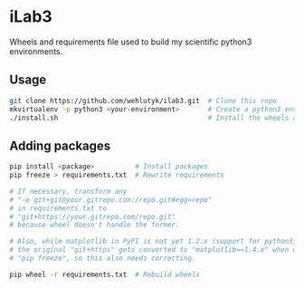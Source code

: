 # iLab3

Wheels and requirements file used to build my scientific python3 environments.

## Usage

```bash
git clone https://github.com/wehlutyk/ilab3.git  # Clone this repo
mkvirtualenv -p python3 <your-environment>       # Create a python3 environment
./install.sh                                     # Install the wheels and MathJax
```

## Adding packages

```bash
pip install <package>          # Install packages
pip freeze > requirements.txt  # Rewrite requirements

# If necessary, transform any
# "-e git+git@your.gitrepo.com:/repo.git#egg=repo"
# in requirements.txt to
# "git+https://your.gitrepo.com/repo.git"
# because wheel doesn't handle the former.

# Also, while matplotlib in PyPI is not yet 1.2.x (support for python3),
# the original "git+https" gets converted to "matplotlib==1.4.x" when using
# "pip freeze", so this also needs correcting.

pip wheel -r requirements.txt  # Rebuild wheels
```
